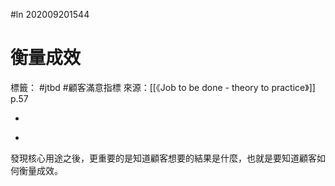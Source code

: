 #ln 202009201544
# 衡量成效
標籤： #jtbd #顧客滿意指標 
來源：[[《Job to be done - theory to practice》]] p.57

-

>

-

發現核心用途之後，更重要的是知道顧客想要的結果是什麼，也就是要知道顧客如何衡量成效。